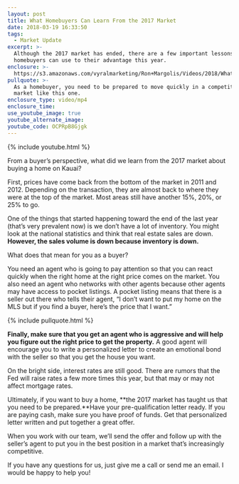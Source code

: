 ```yaml
---
layout: post
title: What Homebuyers Can Learn From the 2017 Market
date: 2018-03-19 16:33:50
tags:
  - Market Update
excerpt: >-
  Although the 2017 market has ended, there are a few important lessons that
  homebuyers can use to their advantage this year.
enclosure: >-
  https://s3.amazonaws.com/vyralmarketing/Ron+Margolis/Videos/2018/What+Did+We+Learn+In+2017%253F+-+Kauai+Real+Estate.mp4
pullquote: >-
  As a homebuyer, you need to be prepared to move quickly in a competitive
  market like this one.
enclosure_type: video/mp4
enclosure_time:
use_youtube_image: true
youtube_alternate_image:
youtube_code: OCPRpB8Gjgk
---
```


{% include youtube.html %}

From a buyer’s perspective, what did we learn from the 2017 market about buying a home on Kauai?

First, prices have come back from the bottom of the market in 2011 and 2012. Depending on the transaction, they are almost back to where they were at the top of the market. Most areas still have another 15%, 20%, or 25% to go.

One of the things that started happening toward the end of the last year (that’s very prevalent now) is we don’t have a lot of inventory. You might look at the national statistics and think that real estate sales are down. **However, the sales volume is down because inventory is down.**

What does that mean for you as a buyer?

You need an agent who is going to pay attention so that you can react quickly when the right home at the right price comes on the market. You also need an agent who networks with other agents because other agents may have access to pocket listings. A pocket listing means that there is a seller out there who tells their agent, “I don’t want to put my home on the MLS but if you find a buyer, here’s the price that I want.”

{% include pullquote.html %}

**Finally, make sure that you get an agent who is aggressive and will help you figure out the right price to get the property.** A good agent will encourage you to write a personalized letter to create an emotional bond with the seller so that you get the house you want.

On the bright side, interest rates are still good. There are rumors that the Fed will raise rates a few more times this year, but that may or may not affect mortgage rates.

Ultimately, if you want to buy a home, **the 2017 market has taught us that you need to be prepared.**Have your pre-qualification letter ready. If you are paying cash, make sure you have proof of funds. Get that personalized letter written and put together a great offer.

When you work with our team, we’ll send the offer and follow up with the seller’s agent to put you in the best position in a market that’s increasingly competitive.

If you have any questions for us, just give me a call or send me an email. I would be happy to help you!

&nbsp;